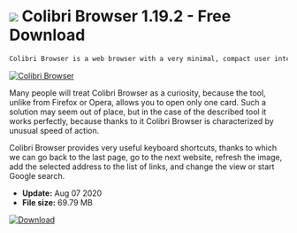 # ![](https://cdn.softexe.net/static/icon/b/colibri-browser-8591.png) Colibri Browser 1.19.2 - Free Download

```sh
Colibri Browser is a web browser with a very minimal, compact user interface.
```
[![Colibri Browser](https://gallery.dpcdn.pl/imgc/Tools/86033/g_-_420x350_1.5_-_x40a47f2e-bad1-41c1-ac6f-dca8d73b737e.jpg)](https://softexe.net/win/internet/browsers/colibri-browser:heap.html)

Many people will treat Colibri Browser as a curiosity, because the tool, unlike from Firefox or Opera, allows you to open only one card. Such a solution may seem out of place, but in the case of the described tool it works perfectly, because thanks to it Colibri Browser is characterized by unusual speed of action.
 
 Colibri Browser provides very useful keyboard shortcuts, thanks to which we can go back to the last page, go to the next website, refresh the image, add the selected address to the list of links, and change the view or start Google search.


- **Update:** Aug 07 2020
- **File size:** 69.79 MB

[![Download](https://cdn.softexe.net/static/img/download.png)](https://softexe.net/win/internet/browsers/colibri-browser:heap.html)

